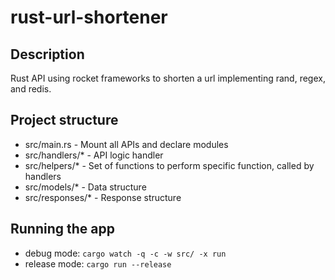 # rust-url-shortener

## Description
Rust API using rocket frameworks to shorten a url implementing rand, regex, and redis.

## Project structure
- src/main.rs - Mount all APIs and declare modules
- src/handlers/* - API logic handler
- src/helpers/* - Set of functions to perform specific function, called by handlers
- src/models/* - Data structure
- src/responses/* - Response structure

## Running the app
- debug mode: `cargo watch -q -c -w src/ -x run`
- release mode: `cargo run --release`
  
